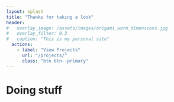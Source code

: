 ```yaml
---
layout: splash
title: "Thanks for taking a look"
header:
#   overlay_image: /assets/images/origami_worm_dimensions.jpg
#   overlay_filter: 0.3
#   caption: "This is my personal site"
  actions:
    - label: "View Projects"
      url: "/projects/"
      class: "btn btn--primary"
---
```

 
# Doing stuff

